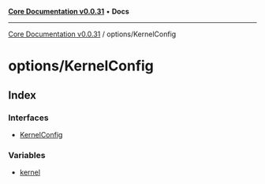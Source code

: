 [**Core Documentation v0.0.31**](../../README.md) • **Docs**

***

[Core Documentation v0.0.31](../../modules.md) / options/KernelConfig

# options/KernelConfig

## Index

### Interfaces

- [KernelConfig](interfaces/KernelConfig.md)

### Variables

- [kernel](variables/kernel.md)
